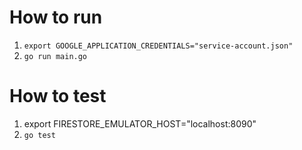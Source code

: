 # How to run
1. `export GOOGLE_APPLICATION_CREDENTIALS="service-account.json"`
2. `go run main.go`

# How to test
1. export FIRESTORE_EMULATOR_HOST="localhost:8090"
2. `go test`
